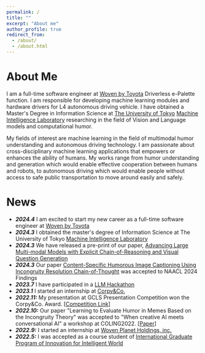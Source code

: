 ```yaml
---
permalink: /
title: ""
excerpt: "About me"
author_profile: true
redirect_from: 
  - /about/
  - /about.html
---
```


About Me
======
I am a full-time software engineer at [Woven by Toyota](https://woven.toyota/en/) Driverless e-Palette function. I am responsible for developing machine learning modules and hardware drivers for L4 autonomous driving vehicle. I have obtained a Master's Degree in Information Science at [The University of Tokyo](https://www.u-tokyo.ac.jp/en/) [Machine Intelligence Laboratory](https://www.mi.t.u-tokyo.ac.jp/en) researching in the field of Vision and Language models and computational humor.

My fields of interest are machine learning in the field of multimodal humor understanding and autonomous driving technology. I am passionate about cross-disciplinary machine learning applications that empowers or enhances the ability of humans. My works range from humor understanding and generation which would enable effective cooperation between humans and robots, to autonomous driving which would enable people without access to safe public transportation to move around easily and safely.


News
======
- ***2024.4*** I am excited to start my new career as a full-time software engineer at [Woven by Toyota](https://woven.toyota/en/) 
- ***2024.3*** I obtained the master's degree of Information Science at The University of Tokyo [Machine Intelligence Laboratory](https://www.mi.t.u-tokyo.ac.jp/en)
- ***2024.3*** We have released a pre-print of our paper, [Advancing Large Multi-modal Models with Explicit Chain-of-Reasoning and Visual Question Generation](https://arxiv.org/abs/2401.10005)
- ***2024.3*** Our paper [Content-Specific Humorous Image Captioning Using Incongruity Resolution Chain-of-Thought](https://kohtaro246.github.io/files/IRCoT.pdf) was accepted to NAACL 2024 Findings
- ***2023.7*** I have participated in a [LLM Hackathon](https://abci.ai/event/2023/06/13/ja_event.html) 
- ***2023.1*** I started an internship at [Corpy&Co.](https://corpy.co.jp/)
- ***2022.11:*** My presentation at GCLS Presentation Competition won the Corpy&Co. Award. \[[Competition Link](https://gcls.jp/event/competition2022/)\]
- ***2022.10:*** Our paper "Learning to Evaluate Humor in Memes Based on the Incongruity Theory" was accepted to "When creative AI meets conversational AI" a workshop at COLING2022. \[[Paper](https://aclanthology.org/2022.cai-1.9.pdf)\]
- ***2022.9:*** I started an internship at [Woven Planet Holdings, inc.](https://www.woven-planet.global/en)
- ***2022.5:*** I was accepted as a course student of [International Graduate Program of Innovation for Intelligent World](https://www.iiw.i.u-tokyo.ac.jp/en/)
